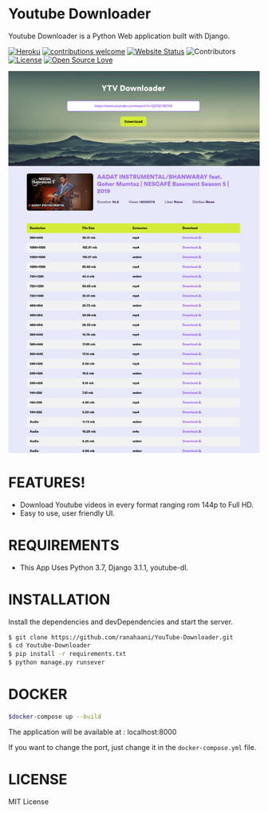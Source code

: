 # Youtube Downloader

Youtube Downloader is a Python Web application built with Django.

[![Heroku](https://heroku-badge.herokuapp.com/?app=heroku-badge)](https://ytdl-gui.herokuapp.com/)
[![contributions welcome](https://img.shields.io/badge/contributions-welcome-brightgreen.svg?style=flat)](https://github.com/ranahaani/YouTube-Downloader/issues)
[![Website Status](https://img.shields.io/website?url=https%3A%2F%2Fytdl-gui.herokuapp.com)](https://ytdl-gui.herokuapp.com/) 
![Contributors](https://img.shields.io/github/contributors/ranahaani/YouTube-Downloader) 
[![License](https://img.shields.io/github/license/ranahaani/YouTube-Downloader)](http://opensource.org/licenses/MIT)
[![Open Source Love](https://badges.frapsoft.com/os/v1/open-source.svg?v=103)](https://github.com/ranahaani/YouTube-Downloader/)


![ScreenShot](demo.png) 
# FEATURES!

  - Download Youtube videos in every format ranging rom 144p to Full HD.
  - Easy to use, user friendly UI.


# REQUIREMENTS
  - This App Uses Python 3.7, Django 3.1.1, youtube-dl.

# INSTALLATION

Install the dependencies and devDependencies and start the server.

```sh
$ git clone https://github.com/ranahaani/YouTube-Downloader.git
$ cd Youtube-Downloader
$ pip install -r requirements.txt
$ python manage.py runsever
```

# DOCKER
```sh
$docker-compose up --build
```
The application will be available at : localhost:8000

If you want to change the port, just change it in the ```docker-compose.yml``` file.
# LICENSE
MIT License
